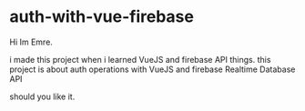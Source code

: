 # auth-with-vue-firebase
Hi Im Emre.

i made this project when i learned VueJS and firebase API things.
this project is about auth operations with VueJS and firebase Realtime Database API

should you like it.
